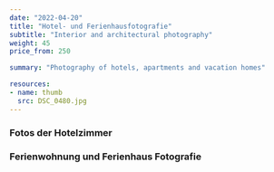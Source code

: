 ```yaml
---
date: "2022-04-20"
title: "Hotel- und Ferienhausfotografie"
subtitle: "Interior and architectural photography"
weight: 45
price_from: 250

summary: "Photography of hotels, apartments and vacation homes"

resources:
- name: thumb
  src: DSC_0480.jpg
---
```


### Fotos der Hotelzimmer

### Ferienwohnung und Ferienhaus Fotografie
